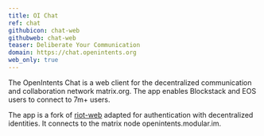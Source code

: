```yaml
---
title: OI Chat
ref: chat
githubicon: chat-web
githubweb: chat-web
teaser: Deliberate Your Communication
domain: https://chat.openintents.org
web_only: true
---
```

The OpenIntents Chat is a web client for the decentralized communication and collaboration network matrix.org. The app enables Blockstack and EOS users to connect to 7m+ users.

The app is a fork of [riot-web](https://github.com/vector-im/riot-web) adapted for authentication with decentralized identities. It connects to the matrix node openintents.modular.im.
